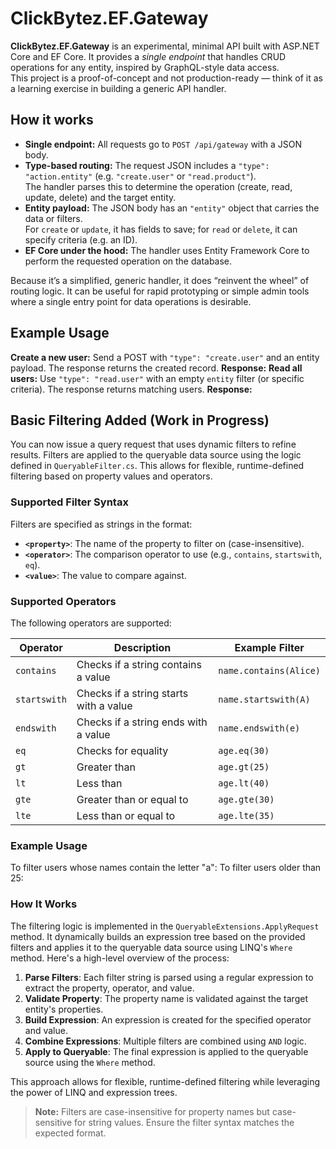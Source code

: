 # ClickBytez.EF.Gateway  

**ClickBytez.EF.Gateway** is an experimental, minimal API built with ASP.NET Core and EF Core. It provides a *single endpoint* that handles CRUD operations for any entity, inspired by GraphQL-style data access.  
This project is a proof-of-concept and not production-ready — think of it as a learning exercise in building a generic API handler.  

## How it works  

- **Single endpoint:** All requests go to `POST /api/gateway` with a JSON body.  
- **Type-based routing:** The request JSON includes a `"type": "action.entity"` (e.g. `"create.user"` or `"read.product"`).  
 The handler parses this to determine the operation (create, read, update, delete) and the target entity.  
- **Entity payload:** The JSON body has an `"entity"` object that carries the data or filters.  
 For `create` or `update`, it has fields to save; for `read` or `delete`, it can specify criteria (e.g. an ID).  
- **EF Core under the hood:** The handler uses Entity Framework Core to perform the requested operation on the database.  

Because it’s a simplified, generic handler, it does “reinvent the wheel” of routing logic. It can be useful for rapid prototyping or simple admin tools where a single entry point for data operations is desirable.  

## Example Usage  

**Create a new user:** Send a POST with `"type": "create.user"` and an entity payload. The response returns the created record.
**Response:**
**Read all users:** Use `"type": "read.user"` with an empty `entity` filter (or specific criteria). The response returns matching users.
**Response:**
## Basic Filtering Added (Work in Progress)  

You can now issue a query request that uses dynamic filters to refine results. Filters are applied to the queryable data source using the logic defined in `QueryableFilter.cs`. This allows for flexible, runtime-defined filtering based on property values and operators.  

### Supported Filter Syntax  

Filters are specified as strings in the format:
- **`<property>`**: The name of the property to filter on (case-insensitive).  
- **`<operator>`**: The comparison operator to use (e.g., `contains`, `startswith`, `eq`).  
- **`<value>`**: The value to compare against.  

### Supported Operators  

The following operators are supported:  

| Operator     | Description                          | Example Filter          |  
|--------------|--------------------------------------|-------------------------|  
| `contains`   | Checks if a string contains a value | `name.contains(Alice)`  |  
| `startswith` | Checks if a string starts with a value | `name.startswith(A)` |  
| `endswith`   | Checks if a string ends with a value | `name.endswith(e)`      |  
| `eq`         | Checks for equality                 | `age.eq(30)`            |  
| `gt`         | Greater than                        | `age.gt(25)`            |  
| `lt`         | Less than                           | `age.lt(40)`            |  
| `gte`        | Greater than or equal to            | `age.gte(30)`           |  
| `lte`        | Less than or equal to               | `age.lte(35)`           |  

### Example Usage  

To filter users whose names contain the letter "a":
To filter users older than 25:
### How It Works  

The filtering logic is implemented in the `QueryableExtensions.ApplyRequest` method. It dynamically builds an expression tree based on the provided filters and applies it to the queryable data source using LINQ's `Where` method. Here's a high-level overview of the process:  

1. **Parse Filters**: Each filter string is parsed using a regular expression to extract the property, operator, and value.  
2. **Validate Property**: The property name is validated against the target entity's properties.  
3. **Build Expression**: An expression is created for the specified operator and value.  
4. **Combine Expressions**: Multiple filters are combined using `AND` logic.  
5. **Apply to Queryable**: The final expression is applied to the queryable source using the `Where` method.  

This approach allows for flexible, runtime-defined filtering while leveraging the power of LINQ and expression trees.  

> **Note:** Filters are case-insensitive for property names but case-sensitive for string values. Ensure the filter syntax matches the expected format.
